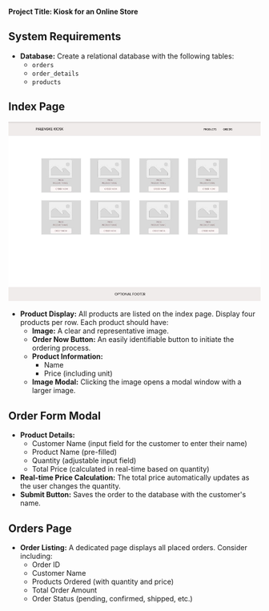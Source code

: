  
**Project Title: Kiosk for an Online Store**

## System Requirements

* **Database:** Create a relational database with the following tables:
    * `orders`
    * `order_details`
    * `products`

## Index Page
<img src="https://github.com/techcodedu/assessment_package/blob/main/index.jpg?raw=true" alt="Index Page" width="800"/>


* **Product Display:** All products are listed on the index page. Display four products per row. Each product should have:
    * **Image:** A clear and representative image.
    * **Order Now Button:** An easily identifiable button to initiate the ordering process.
    * **Product Information:**
        * Name
        * Price (including unit)
    * **Image Modal:** Clicking the image opens a modal window with a larger image.

## Order Form Modal

* **Product Details:**
    * Customer Name (input field for the customer to enter their name)
    * Product Name (pre-filled)
    * Quantity (adjustable input field)
    * Total Price (calculated in real-time based on quantity)
* **Real-time Price Calculation:** The total price automatically updates as the user changes the quantity.
* **Submit Button:** Saves the order to the database with the customer's name.

## Orders Page

* **Order Listing:** A dedicated page displays all placed orders. Consider including:
    * Order ID
    * Customer Name
    * Products Ordered (with quantity and price)
    * Total Order Amount
    * Order Status (pending, confirmed, shipped, etc.)

 
